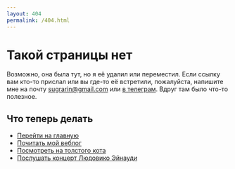 ```yaml
---
layout: 404
permalink: /404.html
---
```


# Такой страницы нет

Возможно, она была тут, но я её удалил или переместил. Если ссылку вам кто-то прислал или вы где-то её встретили, пожалуйста, напишите мне на почту [sugrarin@gmail.com](mailto:sugrarin@gmail.com) или [в телеграм](https://t.me/sugrarin). Вдруг там было что-то полезное.

## Что теперь делать

- [Перейти на главную](https://sugrarin.ru/)
- [Почитать мой веблог](/weblog)
- [Посмотреть на толстого кота](https://youtu.be/m6pE8psWJXE)
- [Послушать концерт Людовико Эйнауди](https://youtu.be/NXD-WJYtkyc)